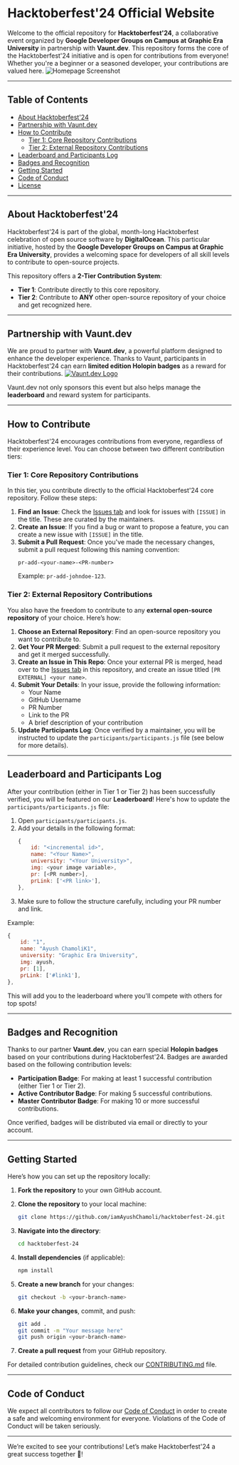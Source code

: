 # Hacktoberfest'24 Official Website

Welcome to the official repository for **Hacktoberfest'24**, a collaborative event organized by **Google Developer Groups on Campus at Graphic Era University** in partnership with **Vaunt.dev**. This repository forms the core of the Hacktoberfest'24 initiative and is open for contributions from everyone! Whether you're a beginner or a seasoned developer, your contributions are valued here.
![Homepage Screenshot](./src/assets/homepage.png)


---

## Table of Contents
- [About Hacktoberfest'24](#about-hacktoberfest24)
- [Partnership with Vaunt.dev](#partnership-with-vauntdev)
- [How to Contribute](#how-to-contribute)
    - [Tier 1: Core Repository Contributions](#tier-1-core-repository-contributions)
    - [Tier 2: External Repository Contributions](#tier-2-external-repository-contributions)
- [Leaderboard and Participants Log](#leaderboard-and-participants-log)
- [Badges and Recognition](#badges-and-recognition)
- [Getting Started](#getting-started)
- [Code of Conduct](#code-of-conduct)
- [License](#license)

---

## About Hacktoberfest'24

Hacktoberfest'24 is part of the global, month-long Hacktoberfest celebration of open source software by **DigitalOcean**. This particular initiative, hosted by the **Google Developer Groups on Campus at Graphic Era University**, provides a welcoming space for developers of all skill levels to contribute to open-source projects.

This repository offers a **2-Tier Contribution System**:
- **Tier 1**: Contribute directly to this core repository.
- **Tier 2**: Contribute to **ANY** other open-source repository of your choice and get recognized here.

---

## Partnership with Vaunt.dev

We are proud to partner with **Vaunt.dev**, a powerful platform designed to enhance the developer experience. Thanks to Vaunt, participants in Hacktoberfest'24 can earn **limited edition Holopin badges** as a reward for their contributions.
[![Vaunt.dev Logo](/src/assets/vaunt.png)](https://vaunt.dev)


Vaunt.dev not only sponsors this event but also helps manage the **leaderboard** and reward system for participants.

---

## How to Contribute

Hacktoberfest'24 encourages contributions from everyone, regardless of their experience level. You can choose between two different contribution tiers:

### Tier 1: Core Repository Contributions

In this tier, you contribute directly to the official Hacktoberfest'24 core repository. Follow these steps:

1. **Find an Issue**: Check the [Issues tab](../../issues) and look for issues with `[ISSUE]` in the title. These are curated by the maintainers.
2. **Create an Issue**: If you find a bug or want to propose a feature, you can create a new issue with `[ISSUE]` in the title.
3. **Submit a Pull Request**: Once you've made the necessary changes, submit a pull request following this naming convention:
    ```
    pr-add-<your-name>-<PR-number>
    ```
    Example: `pr-add-johndoe-123`.

### Tier 2: External Repository Contributions

You also have the freedom to contribute to any **external open-source repository** of your choice. Here’s how:

1. **Choose an External Repository**: Find an open-source repository you want to contribute to.
2. **Get Your PR Merged**: Submit a pull request to the external repository and get it merged successfully.
3. **Create an Issue in This Repo**: Once your external PR is merged, head over to the [Issues tab](../../issues) in this repository, and create an issue titled `[PR EXTERNAL] <your name>`.
4. **Submit Your Details**: In your issue, provide the following information:
    - Your Name
    - GitHub Username
    - PR Number
    - Link to the PR
    - A brief description of your contribution
5. **Update Participants Log**: Once verified by a maintainer, you will be instructed to update the `participants/participants.js` file (see below for more details).

---

## Leaderboard and Participants Log

After your contribution (either in Tier 1 or Tier 2) has been successfully verified, you will be featured on our **Leaderboard**! Here's how to update the `participants/participants.js` file:

1. Open `participants/participants.js`.
2. Add your details in the following format:
    ```js
    {
        id: "<incremental id>",
        name: "<Your Name>",
        university: "<Your University>",
        img: <your image variable>,
        pr: [<PR number>],
        prLink: ['<PR link>'],
    },
    ```
3. Make sure to follow the structure carefully, including your PR number and link.

Example:
```js
{
    id: "1",
    name: "Ayush ChamoliK1",
    university: "Graphic Era University",
    img: ayush,
    pr: [1],
    prLink: ['#link1'],
},
```

This will add you to the leaderboard where you'll compete with others for top spots!

---

## Badges and Recognition

Thanks to our partner **Vaunt.dev**, you can earn special **Holopin badges** based on your contributions during Hacktoberfest'24. Badges are awarded based on the following contribution levels:

- **Participation Badge**: For making at least 1 successful contribution (either Tier 1 or Tier 2).
- **Active Contributor Badge**: For making 5 successful contributions.
- **Master Contributor Badge**: For making 10 or more successful contributions.

Once verified, badges will be distributed via email or directly to your account.

---

## Getting Started

Here’s how you can set up the repository locally:

1. **Fork the repository** to your own GitHub account.
2. **Clone the repository** to your local machine:
    ```bash
    git clone https://github.com/iamAyushChamoli/hacktoberfest-24.git
    ```
3. **Navigate into the directory**:
    ```bash
    cd hacktoberfest-24
    ```
4. **Install dependencies** (if applicable):
    ```bash
    npm install
    ```
5. **Create a new branch** for your changes:
    ```bash
    git checkout -b <your-branch-name>
    ```
6. **Make your changes**, commit, and push:
    ```bash
    git add .
    git commit -m "Your message here"
    git push origin <your-branch-name>
    ```

7. **Create a pull request** from your GitHub repository.

For detailed contribution guidelines, check our [CONTRIBUTING.md](./CONTRIBUTING.md) file.

---

## Code of Conduct

We expect all contributors to follow our [Code of Conduct](./CODE_OF_CONDUCT.md) in order to create a safe and welcoming environment for everyone. Violations of the Code of Conduct will be taken seriously.

---

We’re excited to see your contributions! Let’s make Hacktoberfest'24 a great success together 🚀!
